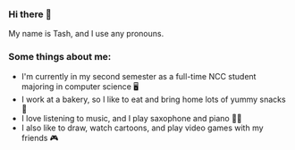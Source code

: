 ### Hi there 👋
My name is Tash, and I use any pronouns.

### Some things about me:

- I'm currently in my second semester as a full-time NCC student majoring in computer science 🖥️
- I work at a bakery, so I like to eat and bring home lots of yummy snacks 🍪
- I love listening to music, and I play saxophone and piano 🎷🎹
- I also like to draw, watch cartoons, and play video games with my friends 🎮

<!--
**Tash-1017/Tash-1017** is a ✨ _special_ ✨ repository because its `README.md` (this file) appears on your GitHub profile.

Here are some ideas to get you started:

- 🔭 I’m currently working on ...
- 🌱 I’m currently learning ...
- 👯 I’m looking to collaborate on ...
- 🤔 I’m looking for help with ...
- 💬 Ask me about ...
- 📫 How to reach me: ...
- 😄 Pronouns: ...
- ⚡ Fun fact: ...
-->
